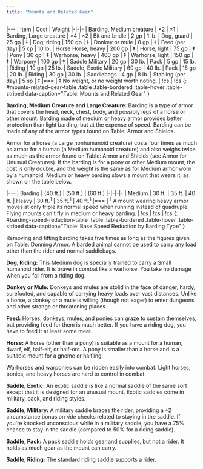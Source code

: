 ```yaml
---
title: "Mounts and Related Gear"
---
```


|---
| Item | Cost | Weight
|-|-|-
| Barding, Medium creature | &times;2 | &times;1
| Barding, Large creature | &times;4 | &times;2
| Bit and bridle | 2 gp | 1 lb.
| Dog, guard | 25 gp | &Dagger;
| Dog, riding | 150 gp | &Dagger;
| Donkey or mule | 8 gp | &Dagger;
| Feed (per day) | 5 cp | 10 lb.
| Horse Horse, heavy | 200 gp | &Dagger;
| Horse, light | 75 gp | &Dagger;
| Pony | 30 gp | &Dagger;
| Warhorse, heavy | 400 gp | &Dagger;
| Warhorse, light | 150 gp | &Dagger;
| Warpony | 100 gp | &Dagger;
| Saddle Military | 20 gp | 30 lb.
| Pack | 5 gp | 15 lb.
| Riding | 10 gp | 25 lb.
| Saddle, Exotic Military | 60 gp | 40 lb.
| Pack | 15 gp | 20 lb.
| Riding | 30 gp | 30 lb.
| Saddlebags | 4 gp | 8 lb.
| Stabling (per day) | 5 sp | &Dagger;
|===
| &Dagger; No weight, or no weight worth noting. | !cs | !cs
{: #mounts-related-gear-table .table .table-bordered .table-hover .table-striped data-caption="Table: Mounts and Related Gear" }

**Barding, Medium Creature and Large Creature:** Barding is a type of armor that covers the head, neck, chest, body, and possibly legs of a horse or other mount. Barding made of medium or heavy armor provides better protection than light barding, but at the expense of speed. Barding can be made of any of the armor types found on Table: Armor and Shields.

Armor for a horse (a Large nonhumanoid creature) costs four times as much as armor for a human (a Medium humanoid creature) and also weighs twice as much as the armor found on Table: Armor and Shields (see Armor for Unusual Creatures). If the barding is for a pony or other Medium mount, the cost is only double, and the weight is the same as for Medium armor worn by a humanoid. Medium or heavy barding slows a mount that wears it, as shown on the table below.

|---
| Barding | (40 ft.) | (50 ft.) | (60 ft.)
|-|-|-|-
| Medium | 30 ft. | 35 ft. | 40 ft.
| Heavy | 30 ft.<sup>1</sup> | 35 ft.<sup>1</sup> | 40 ft.<sup>1</sup>
|===
| <sup>1</sup> A mount wearing heavy armor moves at only triple its normal speed when running instead of quadruple. Flying mounts can't fly in medium or heavy barding. | !cs | !cs | !cs
{: #barding-speed-reduction-table .table .table-bordered .table-hover .table-striped data-caption="Table: Base Speed Reduction by Barding Type" }

Removing and fitting barding takes five times as long as the figures given on Table: Donning Armor. A barded animal cannot be used to carry any load other than the rider and normal saddlebags.

**Dog, Riding:** This Medium dog is specially trained to carry a Small humanoid rider. It is brave in combat like a warhorse. You take no damage when you fall from a riding dog.

**Donkey or Mule:** Donkeys and mules are stolid in the face of danger, hardy, surefooted, and capable of carrying heavy loads over vast distances. Unlike a horse, a donkey or a mule is willing (though not eager) to enter dungeons and other strange or threatening places.

**Feed:** Horses, donkeys, mules, and ponies can graze to sustain themselves, but providing feed for them is much better. If you have a riding dog, you have to feed it at least some meat.

**Horse:** A horse (other than a pony) is suitable as a mount for a human, dwarf, elf, half-elf, or half-orc. A pony is smaller than a horse and is a suitable mount for a gnome or halfling.

Warhorses and warponies can be ridden easily into combat. Light horses, ponies, and heavy horses are hard to control in combat.

**Saddle, Exotic:** An exotic saddle is like a normal saddle of the same sort except that it is designed for an unusual mount. Exotic saddles come in military, pack, and riding styles.

**Saddle, Military:** A military saddle braces the rider, providing a +2 circumstance bonus on _ride_ checks related to staying in the saddle. If you're knocked unconscious while in a military saddle, you have a 75% chance to stay in the saddle (compared to 50% for a riding saddle).

**Saddle, Pack:** A pack saddle holds gear and supplies, but not a rider. It holds as much gear as the mount can carry.

**Saddle, Riding:** The standard riding saddle supports a rider.
